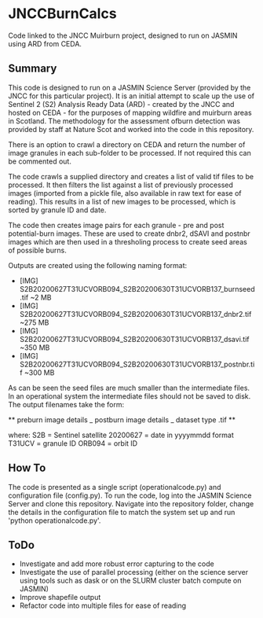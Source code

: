 # JNCCBurnCalcs
Code linked to the JNCC Muirburn project, designed to run on JASMIN using ARD from CEDA.

## Summary
This code is designed to run on a JASMIN Science Server (provided by the JNCC for this particular project). It is an initial attempt to scale up the use of Sentinel 2 (S2) Analysis Ready Data (ARD) - created by the JNCC and hosted on CEDA - for the purposes of mapping wildfire and muirburn areas in Scotland. The methodology for the assessment ofburn detection was provided by staff at Nature Scot and worked into the code in this repository.

There is an option to crawl a directory on CEDA and return the number of image granules in each sub-folder to be processed. If not required this can be commented out.

The code crawls a supplied directory and creates a list of valid tif files to be processed. It then filters the list against a list of previously processed images (imported from a pickle file, also available in raw text for ease of reading). This results in a list of new images to be processed, which is sorted by granule ID and date.

The code then creates image pairs for each granule - pre and post potential-burn images. These are used to create dnbr2, dSAVI and postnbr images which are then used in a thresholing process to create seed areas of possible burns.

Outputs are created using the following naming format:

* [IMG]	S2B20200627T31UCVORB094_S2B20200630T31UCVORB137_burnseed.tif	~2 MB	 
* [IMG]	S2B20200627T31UCVORB094_S2B20200630T31UCVORB137_dnbr2.tif	 	~275 MB	 
* [IMG]	S2B20200627T31UCVORB094_S2B20200630T31UCVORB137_dsavi.tif		~350 MB	 
* [IMG]	S2B20200627T31UCVORB094_S2B20200630T31UCVORB137_postnbr.tif	    ~300 MB

As can be seen the seed files are much smaller than the intermediate files. In an operational system the intermediate files should not be saved to disk. The output filenames take the form: 

** preburn image details _ postburn image details _ dataset type .tif **

where:
S2B = Sentinel satellite
20200627 = date in yyyymmdd format
T31UCV = granule ID
ORB094 = orbit ID



## How To
The code is presented as a single script (operationalcode.py) and configuration file (config.py). To run the code, log into the JASMIN Science Server and clone this repository. Navigate into the repository folder, change the details in the configuration file to match the system set up and run 'python operationalcode.py'.


## ToDo
* Investigate and add more robust error capturing to the code
* Investigate the use of parallel processing (either on the science server using tools such as dask or on the SLURM cluster batch compute on JASMIN)
* Improve shapefile output
* Refactor code into multiple files for ease of reading
